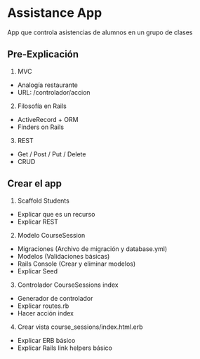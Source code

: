 # Assistance App

App que controla asistencias de alumnos en un grupo de clases

## Pre-Explicación

1. MVC

* Analogía restaurante
* URL: /controlador/accion

2. Filosofía en Rails

* ActiveRecord + ORM
* Finders on Rails

3. REST

* Get / Post / Put / Delete
* CRUD

## Crear el app

1. Scaffold Students

* Explicar que es un recurso
* Explicar REST

2. Modelo CourseSession

* Migraciones (Archivo de migración y database.yml)
* Modelos (Validaciones básicas)
* Rails Console (Crear y eliminar modelos)
* Explicar Seed

3. Controlador CourseSessions index

* Generador de controlador
* Explicar routes.rb
* Hacer acción index

4. Crear vista course_sessions/index.html.erb
* Explicar ERB básico
* Explicar Rails link helpers básico